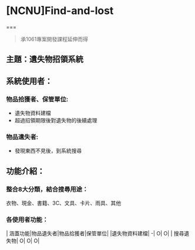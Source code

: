 # [NCNU]Find-and-lost

===

> 承1061專案開發課程延伸而得

## 主題：遺失物招領系統
## 系統使用者：
### 物品拾獲者、保管單位:
- 遺失物資料建檔
- 超過招領期限後對遺失物的後續處理
### 物品遺失者:
- 發現東西不見後，到系統搜尋

## 功能介紹：
### 整合8大分類，結合搜尋用途：
衣物、現金、書籍、3C、文具、卡片、雨具、其他
### 各使用者功能：
|     涵蓋功能|物品遺失者|物品拾獲者|保管單位|
|遺失物資料建檔|       -|        O|     O|
|   搜尋遺失物|       O|        O|      O|
